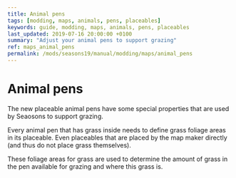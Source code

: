 ```yaml
---
title: Animal pens
tags: [modding, maps, animals, pens, placeables]
keywords: guide, modding, maps, animals, pens, placeables
last_updated: 2019-07-16 20:00:00 +0100
summary: "Adjust your animal pens to support grazing"
ref: maps_animal_pens
permalink: /mods/seasons19/manual/modding/maps/animal_pens
---
```


# Animal pens

The new placeable animal pens have some special properties that are used by Seaosons to support grazing.

Every animal pen that has grass inside needs to define grass foliage areas in its placeable. Even placeables that are placed by the map maker directly (and thus do not place grass themselves).

These foliage areas for grass are used to determine the amount of grass in the pen available for grazing and where this grass is.
